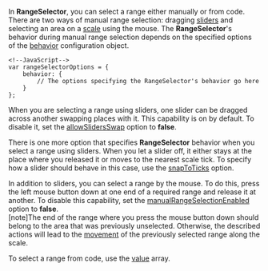 In **RangeSelector**, you can select a range either manually or from code. There are two ways of manual range selection: dragging [sliders](/concepts/05%20Widgets/RangeSelector/10%20Visual%20Elements/20%20Sliders.md '/Documentation/Guide/Widgets/RangeSelector/Visual_Elements/#Sliders') and selecting an area on a [scale](/concepts/05%20Widgets/RangeSelector/10%20Visual%20Elements/10%20Scale '/Documentation/Guide/Widgets/RangeSelector/Visual_Elements/#Scale') using the mouse. The **RangeSelector**'s behavior during manual range selection depends on the specified options of the [behavior](/api-reference/20%20Data%20Visualization%20Widgets/dxRangeSelector/1%20Configuration/behavior '/Documentation/ApiReference/Data_Visualization_Widgets/dxRangeSelector/Configuration/behavior/') configuration object.

	<!--JavaScript-->
	var rangeSelectorOptions = {
		behavior: {
			// The options specifying the RangeSelector's behavior go here
		}
	};

When you are selecting a range using sliders, one slider can be dragged across another swapping places with it. This capability is on by default. To disable it, set the [allowSlidersSwap](/api-reference/20%20Data%20Visualization%20Widgets/dxRangeSelector/1%20Configuration/behavior/allowSlidersSwap.md '/Documentation/ApiReference/Data_Visualization_Widgets/dxRangeSelector/Configuration/behavior/#allowSlidersSwap') option to **false**.

<div class="simulator-desktop-container" data-view="/Content/Applications/18_1/DataVisualization/RangeSelectorHowTos/allowSlidersSwap.html, /Content/Applications/18_1/DataVisualization/RangeSelectorHowTos/allowSlidersSwap.js"></div>

There is one more option that specifies **RangeSelector** behavior when you select a range using sliders. When you let a slider off, it either stays at the place where you released it or moves to the nearest scale tick. To specify how a slider should behave in this case, use the [snapToTicks](/api-reference/20%20Data%20Visualization%20Widgets/dxRangeSelector/1%20Configuration/behavior/snapToTicks.md '/Documentation/ApiReference/Data_Visualization_Widgets/dxRangeSelector/Configuration/behavior/#snapToTicks') option.

<div class="simulator-desktop-container" data-view="/Content/Applications/18_1/DataVisualization/RangeSelectorHowTos/snapToTicks.html, /Content/Applications/18_1/DataVisualization/RangeSelectorHowTos/snapToTicks.js"></div>

In addition to sliders, you can select a range by the mouse. To do this, press the left mouse button down at one end of a required range and release it at another. To disable this capability, set the [manualRangeSelectionEnabled](/api-reference/20%20Data%20Visualization%20Widgets/dxRangeSelector/1%20Configuration/behavior/manualRangeSelectionEnabled.md '/Documentation/ApiReference/Data_Visualization_Widgets/dxRangeSelector/Configuration/behavior/#manualRangeSelectionEnabled') option to **false**.			
[note]The end of the range where you press the mouse button down should belong to the area that was previously unselected. Otherwise, the described actions will lead to the [movement](/concepts/05%20Widgets/RangeSelector/20%20Range%20Changing/20%20Move%20a%20Range.md '/Documentation/Guide/Widgets/RangeSelector/Range_Changing/#Move_a_Range') of the previously selected range along the scale.

<div class="simulator-desktop-container" data-view="/Content/Applications/18_1/DataVisualization/RangeSelectorHowTos/manualRangeSelectionEnabled.html, /Content/Applications/18_1/DataVisualization/RangeSelectorHowTos/manualRangeSelectionEnabled.js"></div>

To select a range from code, use the [value](/api-reference/20%20Data%20Visualization%20Widgets/dxRangeSelector/1%20Configuration/value.md '/Documentation/ApiReference/Data_Visualization_Widgets/dxRangeSelector/Configuration/#value') array.
